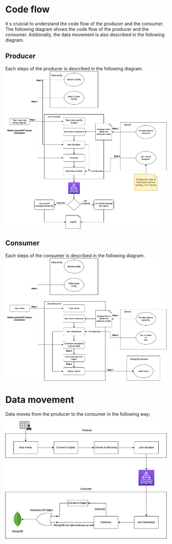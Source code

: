 # Code flow

It s cruicial to understand the code flow of the producer and the consumer. The following diagram shows the code flow of the producer and the consumer.
Addionally, the data movement is also described in the following diagram.

## Producer

Each steps of the producer is described in the following diagram.
![image](sfd_producer.drawio.png)

## Consumer

Each steps of the consumer is described in the following diagram.
![image](sfd_consumer.drawio.png)

# Data movement

Data moves from the producer to the consumer in the following way:

![image](DataMovements.drawio.png)

